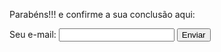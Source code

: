 Parabéns!!! e confirme a sua conclusão aqui:

<form
  action="https://formspree.io/f/xgvenzge"
  method="POST"
>
  <label>
    Seu e-mail:
    <input type="email" name="email">
  </label>
  <input type="hidden" name="modulo" value="1"></textarea>
  <button type="submit">Enviar</button>
</form>





